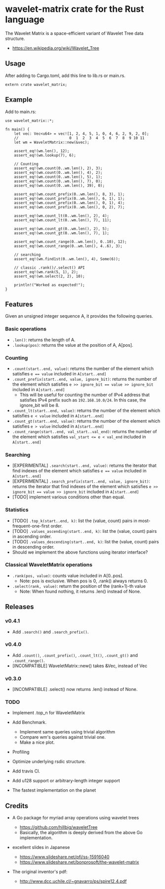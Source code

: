 # wavelet-matrix crate for the Rust language

The Wavelet Matrix is a space-efficient variant of Wavelet Tree data structure.
- https://en.wikipedia.org/wiki/Wavelet_Tree

## Usage

After adding to Cargo.toml, add this line to lib.rs or main.rs.
```
extern crate wavelet_matrix;
```

## Example

Add to main.rs:
```
use wavelet_matrix::*;

fn main() {
    let vec: Vec<u64> = vec![1, 2, 4, 5, 1, 0, 4, 6, 2, 9, 2, 0];
    //                       0  1  2  3  4  5  6  7  8  9 10 11
    let wm = WaveletMatrix::new(&vec);

    assert_eq!(wm.len(), 12);
    assert_eq!(wm.lookup(7), 6);

    // Counting
    assert_eq!(wm.count(0..wm.len(), 2), 3);
    assert_eq!(wm.count(0..wm.len(), 4), 2);
    assert_eq!(wm.count(0..wm.len(), 5), 1);
    assert_eq!(wm.count(0..wm.len(), 7), 0);
    assert_eq!(wm.count(0..wm.len(), 39), 0);

    assert_eq!(wm.count_prefix(0..wm.len(), 8, 3), 1);
    assert_eq!(wm.count_prefix(0..wm.len(), 6, 1), 1);
    assert_eq!(wm.count_prefix(0..wm.len(), 0, 1), 4);
    assert_eq!(wm.count_prefix(0..wm.len(), 0, 2), 7);

    assert_eq!(wm.count_lt(0..wm.len(), 2), 4);
    assert_eq!(wm.count_lt(0..wm.len(), 7), 11);

    assert_eq!(wm.count_gt(0..wm.len(), 2), 5);
    assert_eq!(wm.count_gt(0..wm.len(), 7), 1);

    assert_eq!(wm.count_range(0..wm.len(), 0..10), 12);
    assert_eq!(wm.count_range(0..wm.len(), 4..6), 3);

    // searching
    assert_eq!(wm.find1st(0..wm.len(), 4), Some(6));

    // classic .rank()/.select() API
    assert_eq!(wm.rank(5, 1), 2);
    assert_eq!(wm.select(2, 2), 10);

    println!("Worked as expected!");
}
```

## Features

Given an unsigned integer sequence A, it provides the following queries.

### Basic operations

- `.len()`: returns the length of A.
- `.lookup(pos)`: returns the value at the position of A, A[pos].

### Counting

- `.count(start..end, value)`: returns the number of the element which satisfies `e == value` included in `A[start..end]`
- `.count_prefix(start..end, value, ignore_bit)`: returns the number of the element which satisfies `e >> ignore_bit == value >> ignore_bit` included in `A[start..end]`
  - This will be useful for counting the number of IPv4 address that satisfies IPv4 prefix such as `192.168.10.0/24`. In this case, the ignore_bit will be 8.
- `.count_lt(start..end, value)`: returns the number of the element which satisfies `e < value` included in `A[start..end]`
- `.count_gt(start..end, value)`: returns the number of the element which satisfies `e > value` included in `A[start..end]`
- `.count_range(start..end, val_start..val_end)`: returns the number of the element which satisfies `val_start <= e < val_end` included in `A[start..end]`

### Searching

- [EXPERIMENTAL] `.search(start..end, value)`: returns the iterator that find indexes of the element which satisfies `e == value` included in `A[start..end]`
- [EXPERIMENTAL] `.search_prefix(start..end, value, ignore_bit)`: returns the iterator that find indexes of the element which satisfies `e >> ignore_bit == value >> ignore_bit` included in `A[start..end]`
- [TODO] implement various conditions other than equal.

### Statistics

- [TODO] `.top_k(start..end, k)`: list the (value, count) pairs in most-frequent-one-first order.
- [TODO] `.values_ascending(start..end, k)`: list the (value, count) pairs in ascending order.
- [TODO] `.values_descending(start..end, k)`: list the (value, count) pairs in descending order.
- Should we implement the above functions using iterator interface?

### Classical WaveletMatrix operations

- `.rank(pos, value)`: counts value included in A[0..pos]. 
  - Note: pos is exclusive. When pos is 0, .rank() always returns 0.
- `.select(rank, value)`: return the position of the (rank+1)-th value
  - Note: When found nothing, it returns .len() instead of None.

## Releases 

### v0.4.1
- Add `.search()` and `.search_prefix()`.

### v0.4.0
- Add `.count()`, `.count_prefix()`, `.count_lt()`, `.count_gt()` and `.count_range()`.
- [INCOMPATIBLE] WaveletMatrix::new() takes &Vec<u64>, instead of Vec<u64>

### v0.3.0
- [INCOMPATIBLE] .select() now returns .len() instead of None.

### TODO

- Implement .top_n for WaveletMatrix
- Add Benchmark.
  - Implement same queries using trivial algorithm
  - Compare wm's queries against trivial one.
  - Make a nice plot.
- Profiling
- Optimize underlying rsdic structure.
- Add travis CI.
- Add u128 support or arbitrary-length integer support

- The fastest implementation on the planet 

## Credits

- A Go package for myriad array operations using wavelet trees
  - https://github.com/hillbig/waveletTree
  - Basically, the algorithm is deeply derived from the above Go implementation.

- excellent slides in Japanese
  - https://www.slideshare.net/pfi/ss-15916040
  - https://www.slideshare.net/bonprosoft/the-wavelet-matrix

- The original inventor's pdf:
  - http://www.dcc.uchile.cl/~gnavarro/ps/spire12.4.pdf
